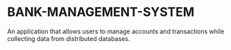 # BANK-MANAGEMENT-SYSTEM
An application that allows users to manage accounts and transactions while collecting data from distributed databases. 
